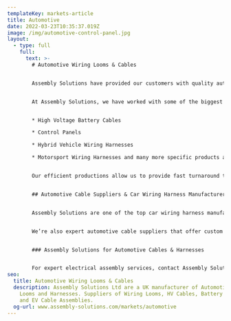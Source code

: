```yaml
---
templateKey: markets-article
title: Automotive
date: 2022-03-23T10:35:37.019Z
image: /img/automotive-control-panel.jpg
layout:
  - type: full
    full:
      text: >-
        # Automotive Wiring Looms & Cables


        Assembly Solutions have provided our customers with quality automotive wiring supplies and services for over 20 years. We understand the importance of ensuring each feature of a car or commercial vehicle is safe and quality assured and maintained to a high standard throughout production. That’s why our automotive cable assemblies and car wiring harnesses are perfect for all types of vehicle requirements.


        At Assembly Solutions, we have worked with some of the biggest names within the automotive industry, such as Aston Martin, Ford and Alexander Dennis providing expert services and products like : 


        * High Voltage Battery Cables 

        * Control Panels 

        * Hybrid Vehicle Wiring Harnesses 

        * Motorsport Wiring Harnesses and many more specific products and services 


        Our efficient productions allow us to provide fast turnaround times and affordable prices for our customers. At Assembly Solutions, we are well known for a great variety of different automotive wiring supplies and products that are ideal for a wide range of professional applications.


        ## Automotive Cable Suppliers & Car Wiring Harness Manufacturer UK


        Assembly Solutions are one of the top car wiring harness manufacturer UK companies. Our expert team of manufacturers help to guarantee quality and safety assured car wiring harnesses that are ideal for commercial vehicle production. Over our 25 years' worth of experience, we have collected a great amount of experience within the automotive industry.


        We’re also expert automotive cable suppliers that offer custom cable assemblies for a range of different requirements and applications. Our efficient production services provide a cost-effective solution for a range of different automotive electrical needs. We’re proud of our fast deliveries which all include 100% electrically tested harnesses. Quality is the most important part of the wiring harnesses and we are pleased to be ISO 9001 accredited. All of our services are quality assured, tested and can be delivered to site much faster than assemblies and harnesses imported from overseas.


        ### Assembly Solutions for Automotive Cables & Harnesses


        For expert electrical assembly services, contact Assembly Solutions today. We are specialist automotive cable suppliers and manufacturers that offer competitive pricing for a range of different automotive electrical products. All of our automotive wiring harnesses and cable looms are quality assured and are manufactured to the highest standards. For more information or to place an order, contact Assembly Solutions today.
seo:
  title: Automotive Wiring Looms & Cables
  description: Assembly Solutions Ltd are a UK manufacturer of Automotive Wiring
    Looms and Harnesses. Suppliers of Wiring Looms, HV Cables, Battery Cables
    and EV Cable Assemblies.
  og-url: www.assembly-solutions.com/markets/automotive
---
```

